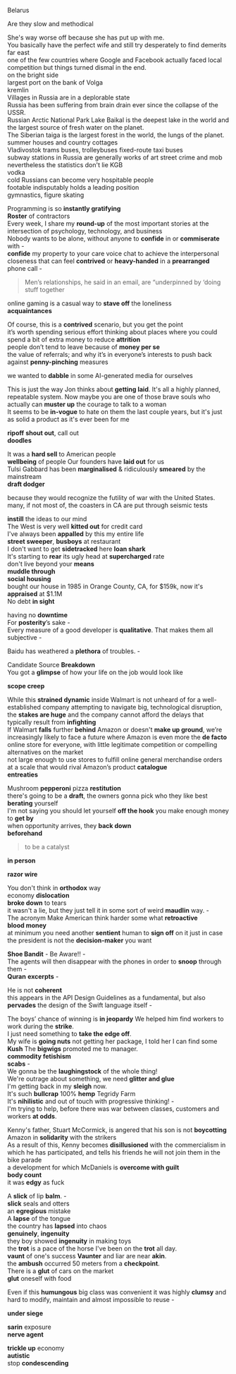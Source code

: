 Belarus 

Are they slow and methodical  


She's way worse off because she has put up with me.  
You basically have the perfect wife and still try desperately to find demerits  
far east  
one of the few countries where Google and Facebook actually faced local competition but things turned dismal in the end.  
on the bright side  
largest port on the bank of Volga  
kremlin  
Villages in Russia are in a deplorable state  
Russia has been suffering from brain drain ever since the collapse of the USSR.  
Russian Arctic National Park 
Lake Baikal is the deepest lake in the world and the largest source of fresh water on the planet.  
The Siberian taiga is the largest forest in the world, the lungs of the planet.  
summer houses and country cottages  
Vladivostok 
trams buses, trolleybuses fixed-route taxi buses   
subway stations in Russia are generally works of art 
street crime and mob 
nevertheless the statistics don't lie 
KGB  
vodka  
cold Russians can become very hospitable people  
footable indisputably holds a leading position  
gymnastics, figure skating  

Programming is so **instantly gratifying**  
**Roster** of contractors  
Every week, I share my **round-up** of the most important stories at the intersection of psychology, technology, and business  
Nobody wants to be alone, without anyone to **confide** in or **commiserate** with -  
**confide** my property to your care
voice chat to achieve the interpersonal closeness that can feel **contrived** or **heavy-handed** in a **prearranged** phone call -  

> Men’s relationships, he said in an email, are “underpinned by ‘doing stuff together  

online gaming is a casual way to **stave off** the loneliness  
**acquaintances**  


Of course, this is a **contrived** scenario, but you get the point  
it’s worth spending serious effort thinking about places where you could spend a bit of extra money to reduce **attrition**  
people don’t tend to leave because of **money per se**  
the value of referrals; and why it’s in everyone’s interests to push back against **penny-pinching** measures  


we wanted to **dabble** in some AI-generated media for ourselves  

This is just the way Jon thinks about **getting laid**. It's all a highly planned, repeatable system.
Now maybe you are one of those brave souls who actually can **muster up** the courage to talk to a woman  
It seems to be **in-vogue** to hate on them the last couple years, but it's just as solid a product as it's ever been for me  

**ripoff**
**shout out**, call out  
**doodles** 

It was a **hard sell** to American people  
**wellbeing** of people 
Our founders have **laid out** for us  
Tulsi Gabbard has been **marginalised** & ridiculously **smeared** by the mainstream  
**draft dodger**



 because they would recognize the futility of war with the United States.
 many, if not most of, the coasters in CA are put through seismic tests


**instill** the ideas to our mind  
The West is very well **kitted out** for credit card  
I've always been **appalled** by this my entire life  
**street sweeper**, **busboys** at restaurant  
I don't want to get **sidetracked** here
**loan shark**  
It's starting to **rear** its ugly head at **supercharged** rate  
don't live beyond your **means**  
**muddle through**  
**social housing**  
bought our house in 1985 in Orange County, CA, for $159k, now it's **appraised** at $1.1M  
No debt **in sight**  

having no **downtime**  
For **posterity**’s sake -  
Every measure of a good developer is **qualitative**. That makes them all subjective -  

Baidu has weathered a **plethora** of troubles. -  

Candidate Source **Breakdown**  
You got a **glimpse** of how your life on the job would look like  

**scope creep**  

While this **strained dynamic** inside Walmart is not unheard of for a well-established company attempting to navigate big, technological disruption, the **stakes are huge** and the company cannot afford the delays that typically result from **infighting**  
If Walmart **falls** further **behind** Amazon or doesn't **make up ground**, we’re increasingly likely to face a future where Amazon is even more the **de facto** online store for everyone, with little legitimate competition or compelling alternatives on the market  
not large enough to use stores to fulfill online general merchandise orders at a scale that would rival Amazon’s product **catalogue**  
**entreaties**

Mushroom **pepperoni** pizza
**restitution**  
there's going to be a **draft**, the owners gonna pick who they like best  
**berating** yourself  
I'm not saying you should let yourself **off the hook** 
you make enough money to **get by**  
when opportunity arrives, they **back down**  
**beforehand**  

> to be a catalyst 

**in person** 

**razor wire** 

You don't think in **orthodox** way  
economy **dislocation**  
**broke down** to tears  
it wasn't a lie, but they just tell it in some sort of weird **maudlin** way. -   
The acronym Make American think harder some what **retroactive**    
**blood money**  
at minimum you need another **sentient** human to **sign off** on it just in case the president is not the **decision-maker** you want  

**Shoe Bandit** - Be Aware!! -  
The agents will then disappear with the phones in order to **snoop** through them -  
**Quran** **excerpts** -  

He is not **coherent**  
this appears in the API Design Guidelines as a fundamental, but also **pervades** the design of the Swift language itself -  

The boys’ chance of winning is **in jeopardy**
We helped him find workers to work during the **strike**.  
I just need something to **take the edge off**.  
My wife is **going nuts** not getting her package, I told her I can find some **Kush** 
The **bigwigs** promoted me to manager.  
**commodity fetishism**  
**scabs** -  
We gonna be the **laughingstock** of the whole thing!  
We're outrage about something, we need **glitter and glue**  
I'm getting back in my **sleigh** now.  
It's such **bullcrap** 
100% **hemp** Tegridy Farm  
It's **nihilistic** and out of touch with progressive thinking! -  
I'm trying to help, before there was war between classes, customers and workers **at odds**.  

Kenny's father, Stuart McCormick, is angered that his son is not **boycotting** Amazon in **solidarity** with the strikers   
As a result of this, Kenny becomes **disillusioned** with the commercialism in which he has participated, and tells his friends he will not join them in the bike parade  
a development for which McDaniels is **overcome with guilt**  
**body count**  
it was **edgy** as fuck  



A **slick** of lip **balm**. -  
**slick** seals and otters  
an **egregious** mistake  
A **lapse** of the tongue  
the country has **lapsed** into chaos  
**genuinely**, **ingenuity**  
they boy showed **ingenuity** in making toys  
the **trot** is a pace of the horse 
I've been on the **trot** all day.  
**vaunt** of one's success 
**Vaunter** and liar are near **akin**.  
the **ambush** occurred 50 meters from a **checkpoint**.  
There is a **glut** of cars on the market  
**glut** oneself with food  



Even if this **humungous** big class was convenient it was highly **clumsy** and hard to modify, maintain and almost impossible to reuse -  

**under siege**  

**sarin** exposure  
**nerve agent**  


**trickle up** economy  
**autistic**  
stop **condescending** 



